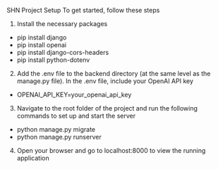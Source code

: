 SHN Project Setup
To get started, follow these steps

1. Install the necessary packages
- pip install django
- pip install openai
- pip install django-cors-headers
- pip install python-dotenv

2. Add the .env file to the backend directory (at the same level as the manage.py file). In the .env file, include your OpenAI API key
- OPENAI_API_KEY=your_openai_api_key

3. Navigate to the root folder of the project and run the following commands to set up and start the server
- python manage.py migrate
- python manage.py runserver

4. Open your browser and go to localhost:8000 to view the running application
